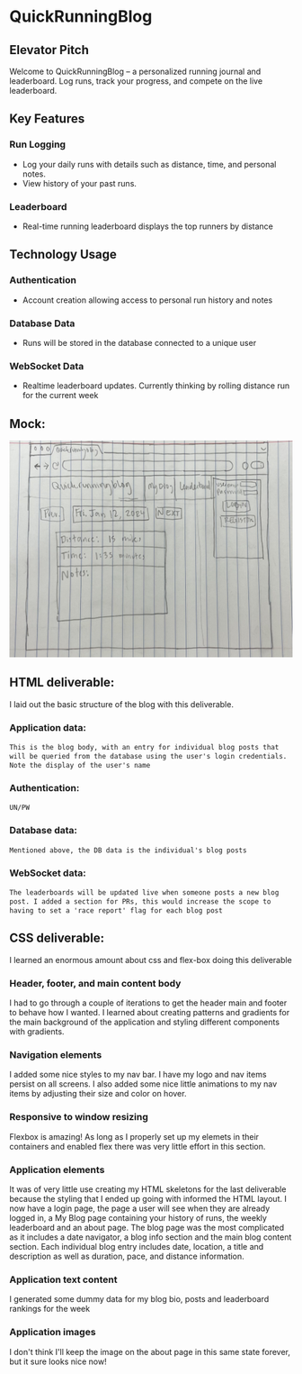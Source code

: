 # QuickRunningBlog
## Elevator Pitch
Welcome to QuickRunningBlog – a personalized running journal and leaderboard. Log runs, track your progress, and compete on the live leaderboard.
## Key Features
### Run Logging
- Log your daily runs with details such as distance, time, and personal notes.
- View history of your past runs.
### Leaderboard
- Real-time running leaderboard displays the top runners by distance
## Technology Usage
### Authentication
- Account creation allowing access to personal run history and notes
### Database Data
- Runs will be stored in the database connected to a unique user
### WebSocket Data
- Realtime leaderboard updates. Currently thinking by rolling distance run for the current week
## Mock:
![Mockup](images/mock.jpeg)


## HTML deliverable:
I laid out the basic structure of the blog with this deliverable. 
### Application data:
    This is the blog body, with an entry for individual blog posts that will be queried from the database using the user's login credentials. Note the display of the user's name
### Authentication:
    UN/PW
### Database data:
    Mentioned above, the DB data is the individual's blog posts
### WebSocket data: 
    The leaderboards will be updated live when someone posts a new blog post. I added a section for PRs, this would increase the scope to having to set a 'race report' flag for each blog post

## CSS deliverable:
I learned an enormous amount about css and flex-box doing this deliverable
### Header, footer, and main content body
I had to go through a couple of iterations to get the header main and footer to behave how I wanted. I learned about creating patterns and gradients for the main background of the application and styling different components with gradients.
### Navigation elements
I added some nice styles to my nav bar. I have my logo and nav items persist on all screens. I also added some nice little animations to my nav items by adjusting their size and color on hover.
### Responsive to window resizing
Flexbox is amazing! As long as I properly set up my elemets in their containers and enabled flex there was very little effort in this section.
### Application elements
It was of very little use creating my HTML skeletons for the last deliverable because the styling that I ended up going with informed the HTML layout. I now have a login page, the page a user will see when they are already logged in, a My Blog page containing your history of runs, the weekly leaderboard and an about page. The blog page was the most complicated as it includes a date navigator, a blog info section and the main blog content section. Each individual blog entry includes date, location, a title and description as well as duration, pace, and distance information.
### Application text content
I generated some dummy data for my blog bio, posts and leaderboard rankings for the week
### Application images
I don't think I'll keep the image on the about page in this same state forever, but it sure looks nice now!